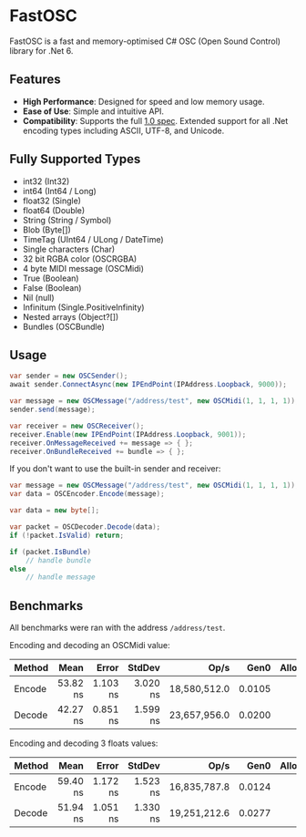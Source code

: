 # FastOSC

FastOSC is a fast and memory-optimised C# OSC (Open Sound Control) library for .Net 6.

## Features

- **High Performance**: Designed for speed and low memory usage.
- **Ease of Use**: Simple and intuitive API.
- **Compatibility**: Supports the full [1.0 spec](https://opensoundcontrol.stanford.edu/spec-1_0.html). Extended support for all .Net encoding types including ASCII, UTF-8, and Unicode.

## Fully Supported Types
- int32 (Int32)
- int64 (Int64 / Long)
- float32 (Single)
- float64 (Double)
- String (String / Symbol)
- Blob (Byte[])
- TimeTag (UInt64 / ULong / DateTime)
- Single characters (Char)
- 32 bit RGBA color (OSCRGBA)
- 4 byte MIDI message (OSCMidi)
- True (Boolean)
- False (Boolean)
- Nil (null)
- Infinitum (Single.PositiveInfinity)
- Nested arrays (Object?[])
- Bundles (OSCBundle)

## Usage

```c#
var sender = new OSCSender();
await sender.ConnectAsync(new IPEndPoint(IPAddress.Loopback, 9000));

var message = new OSCMessage("/address/test", new OSCMidi(1, 1, 1, 1));
sender.send(message);
```

```c#
var receiver = new OSCReceiver();
receiver.Enable(new IPEndPoint(IPAddress.Loopback, 9001));
receiver.OnMessageReceived += message => { };
receiver.OnBundleReceived += bundle => { };
```

If you don't want to use the built-in sender and receiver:
```c#
var message = new OSCMessage("/address/test", new OSCMidi(1, 1, 1, 1));
var data = OSCEncoder.Encode(message);
```

```c#
var data = new byte[];

var packet = OSCDecoder.Decode(data);
if (!packet.IsValid) return;

if (packet.IsBundle)
    // handle bundle
else
    // handle message
```

## Benchmarks
All benchmarks were ran with the address `/address/test`.

Encoding and decoding an OSCMidi value:

| Method | Mean     | Error    | StdDev   | Op/s         | Gen0   | Allocated |
|------- |---------:|---------:|---------:|-------------:|-------:|----------:|
| Encode | 53.82 ns | 1.103 ns | 3.020 ns | 18,580,512.0 | 0.0105 |      88 B |
| Decode | 42.27 ns | 0.851 ns | 1.599 ns | 23,657,956.0 | 0.0200 |     168 B |

Encoding and decoding 3 floats values:

| Method | Mean     | Error    | StdDev   | Op/s         | Gen0   | Allocated |
|------- |---------:|---------:|---------:|-------------:|-------:|----------:|
| Encode | 59.40 ns | 1.172 ns | 1.523 ns | 16,835,787.8 | 0.0124 |     104 B |
| Decode | 51.94 ns | 1.051 ns | 1.330 ns | 19,251,212.6 | 0.0277 |     232 B |
